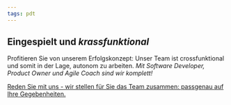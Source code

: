 ```yaml
---
tags: pdt
---
```



## Eingespielt und *krassfunktional*

Profitieren Sie von unserem Erfolgskonzept: Unser Team ist crossfunktional und somit in der Lage, autonom zu arbeiten. *Mit Software Developer, Product Owner und Agile Coach sind wir komplett!*

[Reden Sie mit uns - wir stellen für Sie das Team zusammen: passgenau auf Ihre Gegebenheiten.](https://www.leanovate.de/kontakt/)
